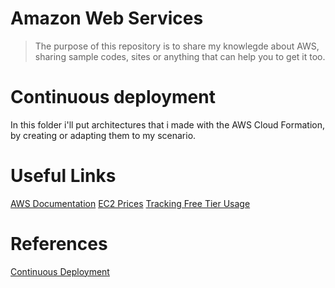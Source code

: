 # Amazon Web Services
> The purpose of this repository is to share my knowlegde about AWS, sharing sample codes, sites or anything that can help you to get it too.

# Continuous deployment
In this folder i'll put architectures that i made with the AWS Cloud Formation, by creating or adapting them to my scenario.

# Useful Links
[AWS Documentation](https://docs.aws.amazon.com)
[EC2 Prices](https://www.ec2instances.info)
[Tracking Free Tier Usage](https://docs.aws.amazon.com/pt_br/awsaccountbilling/latest/aboutv2/tracking-free-tier-usage.html)



# References
[Continuous Deployment](https://github.com/awslabs/ecs-refarch-continuous-deployment)
